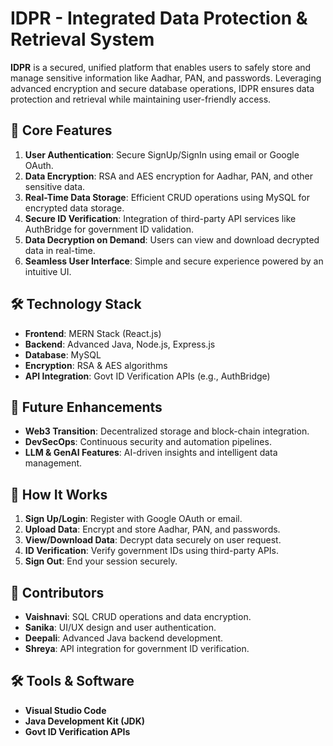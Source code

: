 
# IDPR - **Integrated Data Protection & Retrieval System**

**IDPR** is a secured, unified platform that enables users to safely store and manage sensitive information like Aadhar, PAN, and passwords. Leveraging advanced encryption and secure database operations, IDPR ensures data protection and retrieval while maintaining user-friendly access.

## 🔑 **Core Features**
1. **User Authentication**: Secure SignUp/SignIn using email or Google OAuth.
2. **Data Encryption**: RSA and AES encryption for Aadhar, PAN, and other sensitive data.
3. **Real-Time Data Storage**: Efficient CRUD operations using MySQL for encrypted data storage.
4. **Secure ID Verification**: Integration of third-party API services like AuthBridge for government ID validation.
5. **Data Decryption on Demand**: Users can view and download decrypted data in real-time.
6. **Seamless User Interface**: Simple and secure experience powered by an intuitive UI.

## 🛠️ **Technology Stack**
- **Frontend**: MERN Stack (React.js)
- **Backend**: Advanced Java, Node.js, Express.js
- **Database**: MySQL
- **Encryption**: RSA & AES algorithms
- **API Integration**: Govt ID Verification APIs (e.g., AuthBridge)

## 🚀 **Future Enhancements**
- **Web3 Transition**: Decentralized storage and block-chain integration.
- **DevSecOps**: Continuous security and automation pipelines.
- **LLM & GenAI Features**: AI-driven insights and intelligent data management.

## 📂 **How It Works**
1. **Sign Up/Login**: Register with Google OAuth or email.
2. **Upload Data**: Encrypt and store Aadhar, PAN, and passwords.
3. **View/Download Data**: Decrypt data securely on user request.
4. **ID Verification**: Verify government IDs using third-party APIs.
5. **Sign Out**: End your session securely.

## 👥 **Contributors**
- **Vaishnavi**: SQL CRUD operations and data encryption.
- **Sanika**: UI/UX design and user authentication.
- **Deepali**: Advanced Java backend development.
- **Shreya**: API integration for government ID verification.

## 🛠️ **Tools & Software**
- **Visual Studio Code**
- **Java Development Kit (JDK)**
- **Govt ID Verification APIs**

